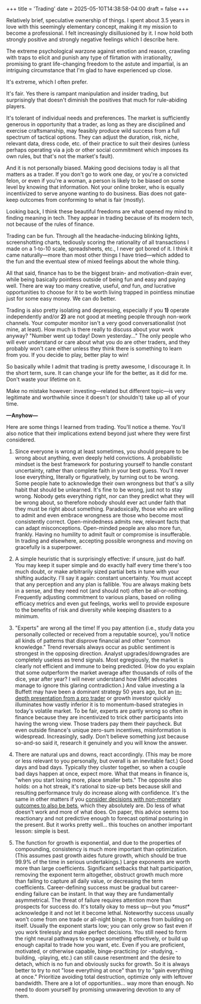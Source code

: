 +++
title = 'Trading'
date = 2025-05-10T14:38:58-04:00
draft = false
+++

Relatively brief, speculative ownership of things. I spent about 3.5 years in love with this seemingly elementary concept, making it my mission to become a professional. I felt increasingly disillusioned by it. I now hold both strongly positive and strongly negative feelings which I describe here.

The extreme psychological warzone against emotion and reason, crawling with traps to elicit and punish any type of flirtation with irrationality, promising to grant life-changing freedom to the astute and impartial, is an intriguing circumstance that I'm glad to have experienced up close.

It's extreme, which I often prefer.

It's fair. Yes there is rampant manipulation and insider trading, but surprisingly that doesn't diminish the positives that much for rule-abiding players.

It's tolerant of individual needs and preferences. The market is sufficiently generous in opportunity that a trader, as long as they are disciplined and exercise craftsmanship, may feasibly produce wild success from a full spectrum of tactical options. They can adjust the duration, risk, niche, relevant data, dress code, etc. of their practice to suit their desires (unless perhaps operating via a job or other social commitment which imposes its own rules, but that's not the market's fault).

And it is not personally biased. Making good decisions today is all that matters as a trader. If you don't go to work one day, or you're a convicted felon, or even if you're a woman, a person is likely to be biased on some level by knowing that information. Not your online broker, who is equally incentivized to serve anyone wanting to do business. Bias does not gate-keep outcomes from conforming to what is fair (mostly).

Looking back, I think these beautiful freedoms are what opened my mind to finding meaning in tech. They appear in trading because of its modern tech, not because of the rules of finance.

Trading can be fun. Through all the headache-inducing blinking lights, screenshotting charts, tediously scoring the rationality of all transactions I made on a 1-to-10 scale, spreadsheets, etc., I never got bored of it. I think it came naturally&mdash;more than most other things I have tried&mdash;which added to the fun and the eventual stew of mixed feelings about the whole thing.

All that said, finance has to be the biggest brain- and motivation-drain ever, while being basically pointless outside of being fun and easy and paying well. There are way too many creative, useful, _and_ fun, _and_ lucrative opportunities to choose for it to be worth living trapped in pointless minutiae just for some easy money. We can do better.

Trading is also pretty isolating and depressing, especially if you **1)** operate independently and/or **2)** are not good at meeting people through non-work channels. Your computer monitor isn't a very good conversationalist (not mine, at least). How much is there really to discuss about your work anyway? "Number went up today! Down yesterday..." The only people who will ever understand or care about what you do are other traders, and they probably won't care either unless they think there is something to learn from you. If you decide to play, better play to win!

So basically while I admit that trading is pretty awesome, I discourage it. In the short term, sure. It can change your life for the better, as it did for me. Don't waste your lifetime on it.

Make no mistake however: investing&mdash;related but different topic&mdash;is very legitimate and worthwhile since it doesn't (or shouldn't) take up all of your time.

**&mdash;Anyhow&mdash;**

Here are some things I learned from trading. You'll notice a theme. You'll also notice that their implications extend beyond just where they were first considered.

1. Since everyone is wrong at least sometimes, you should prepare to be wrong about anything, even deeply held convictions. A probabilistic mindset is the best framework for posturing yourself to handle constant uncertainty, rather than complete faith in your best guess. You'll never lose everything, literally or figuratively, by turning out to be wrong. Some people hate to acknowledge their own wrongness but that's a silly habit that should be unlearned. It's fine to be wrong, just not to stay wrong. Nobody gets everything right, nor can they predict what they will be wrong about, so therefore nobody should ever act under faith that they must be right about something. Paradoxically, those who are willing to admit and even embrace wrongness are those who become most consistently correct. Open-mindedness admits new, relevant facts that can adapt misconceptions. Open-minded people are also more fun, frankly. Having no humility to admit fault or compromise is insufferable. In trading and elsewhere, accepting possible wrongness and moving on gracefully is a superpower.

2. A simple heuristic that is surprisingly effective: if unsure, just do half. You may keep it super simple and do exactly half every time there's too much doubt, or make arbitrarily sized partial bets in tune with your shifting audacity. I'll say it again: constant uncertainty. You must accept that any perception and any plan is fallible. You are always making bets in a sense, and they need not (and should not) often be all-or-nothing. Frequently adjusting commitment to various plans, based on rolling efficacy metrics and even gut feelings, works well to provide exposure to the benefits of risk and diversity while keeping disasters to a minimum.

3. "Experts" are wrong all the time! If you pay attention (i.e., study data you personally collected or received from a reputable source), you'll notice all kinds of patterns that disprove financial and other "common knowledge." Trend reversals always occur as public sentiment is strongest in the opposing direction. Analyst upgrades/downgrades are completely useless as trend signals. Most egregiously, the market is clearly not efficient and immune to being predicted. (How do you explain that some outperform the market average after thousands of rolls of the dice, year after year? I will never understand how EMH advocates manage to ignore this glaring contradiction.) And value investing a la Buffett may have been a dominant strategy 50 years ago, but an [in-depth presentation from a pro trader](https://www.youtube.com/watch?v=xx8GvtAxilk) or growth investor quickly illuminates how vastly inferior it is to momentum-based strategies in today's volatile market. To be fair, experts are partly wrong so often in finance because they are incentivized to trick other participants into having the wrong view. Those traders pay them their paycheck. But even outside finance's unique zero-sum incentives, misinformation is widespread. Increasingly, sadly. Don't believe something just because so-and-so said it, research it genuinely and you will know the answer.

4. There are natural ups and downs, react accordingly. (This may be more or less relevant to you personally, but overall is an inevitable fact.) Good days and bad days. Typically they cluster together, so when a couple bad days happen at once, expect more. What that means in finance is, "when you start losing more, place smaller bets." The opposite also holds: on a hot streak, it's rational to size-up bets because skill and resulting performance truly do increase along with confidence. It's the same in other matters if you [consider decisions with non-monetary outcomes to also be bets](../quotes#:~:text="Everyone,Thinking), which they absolutely are. Do less of what doesn't work and more of what does. On paper, this advice seems too reactionary and not predictive enough to forecast optimal posturing in the present. But it works pretty well... this touches on another important lesson: simple is best.

5. The function for growth is exponential, and due to the properties of compounding, consistency is much more important than optimization. (This assumes past growth aides future growth, which should be true 99.9% of the time in serious undertakings.) Large exponents are worth more than large coefficients. Significant setbacks that halt participation, removing the exponent term altogether, obstruct growth much more than failing to capture all daily value, or decreasing the term coefficients. Career-defining success must be gradual but career-ending failure can be instant. In that way they are fundamentally asymmetrical. The threat of failure requires attention more than prospects for success do. It's totally okay to mess up&mdash;but you _\*must\*_ acknowledge it and not let it become lethal. Noteworthy success usually won't come from one trade or all-night binge. It comes from building on itself. Usually the exponent starts low; you can only grow so fast even if you work tirelessly and make perfect decisions. You still need to form the right neural pathways to engage something effectively, or build up enough capital to trade how you want, etc. Even if you are proficient, motivated, or otherwise capable, binge-practicing (or -studying, -building, -playing, etc.) can still cause resentment and the desire to detach, which is no fun and obviously sucks for growth. So it is always better to try to not "lose everything at once" than try to "gain everything at once." Prioritize avoiding total destruction, optimize only with leftover bandwidth. There are a lot of opportunities... way more than enough. No need to doom yourself by promising unwavering devotion to any of them.
